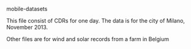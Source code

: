 mobile-datasets

This file consist of CDRs for one day. The data is for the city of Milano, November 2013.

Other files are for wind and solar records from a farm in Belgium
